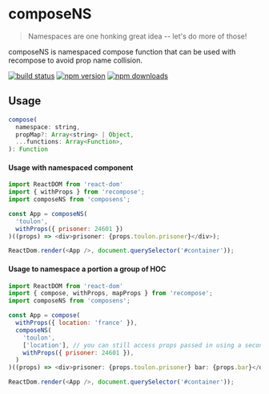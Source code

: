 # composeNS

> Namespaces are one honking great idea -- let's
do more of those!

composeNS is namespaced compose function that can be used with recompose to avoid prop name collision. 

[![build status](https://img.shields.io/travis/Jephuff/composeNS/master.svg?style=flat-square)](https://travis-ci.org/Jephuff/composeNS)
[![npm version](https://img.shields.io/npm/v/composens.svg?style=flat-square)](https://www.npmjs.com/package/composens)
[![npm downloads](https://img.shields.io/npm/dm/composens.svg?style=flat-square)](https://www.npmjs.com/package/composens)

## Usage

```js
compose(
  namespace: string,
  propMap?: Array<string> | Object,
  ...functions: Array<Function>,
): Function
```

#### Usage with namespaced component

```js
import ReactDOM from 'react-dom'
import { withProps } from 'recompose';
import composeNS from 'composens';

const App = composeNS(
  'toulon',
  withProps({ prisoner: 24601 })
)((props) => <div>prisoner: {props.toulon.prisoner}</div>);

ReactDom.render(<App />, document.querySelector('#container'));
```

#### Usage to namespace a portion a group of HOC

```js
import ReactDOM from 'react-dom'
import { compose, withProps, mapProps } from 'recompose';
import composeNS from 'composens';

const App = compose(
  withProps({ location: 'france' }),
  composeNS(
    'toulon',
    ['location'], // you can still access props passed in using a second argument that is a array of props you want passed in, or an object `{ key: alias }`
    withProps({ prisoner: 24601 }),
  )
)((props) => <div>prisoner: {props.toulon.prisoner} bar: {props.bar}</div>);

ReactDom.render(<App />, document.querySelector('#container'));
```
